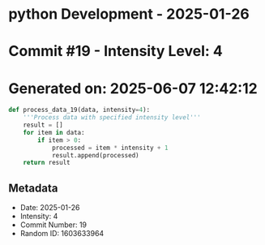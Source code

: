 ﻿# python Development - 2025-01-26
# Commit #19 - Intensity Level: 4
# Generated on: 2025-06-07 12:42:12
```python
def process_data_19(data, intensity=4):
    '''Process data with specified intensity level'''
    result = []
    for item in data:
        if item > 0:
            processed = item * intensity + 1
            result.append(processed)
    return result
```
## Metadata
- Date: 2025-01-26
- Intensity: 4
- Commit Number: 19
- Random ID: 1603633964
